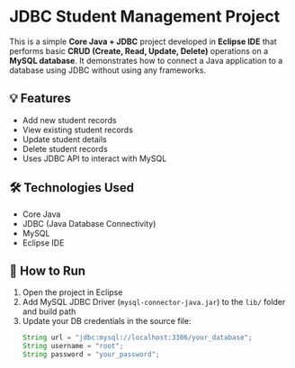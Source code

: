 # JDBC Student Management Project

This is a simple **Core Java + JDBC** project developed in **Eclipse IDE** that performs basic **CRUD (Create, Read, Update, Delete)** operations on a **MySQL database**. It demonstrates how to connect a Java application to a database using JDBC without using any frameworks.

## 💡 Features
- Add new student records
- View existing student records
- Update student details
- Delete student records
- Uses JDBC API to interact with MySQL

## 🛠️ Technologies Used
- Core Java
- JDBC (Java Database Connectivity)
- MySQL
- Eclipse IDE

## 🧪 How to Run
1. Open the project in Eclipse
2. Add MySQL JDBC Driver (`mysql-connector-java.jar`) to the `lib/` folder and build path
3. Update your DB credentials in the source file:
   ```java
   String url = "jdbc:mysql://localhost:3306/your_database";
   String username = "root";
   String password = "your_password";
